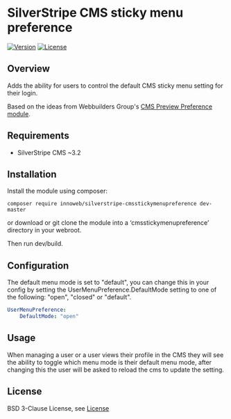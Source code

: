 # SilverStripe CMS sticky menu preference

[![Version](http://img.shields.io/packagist/v/innoweb/silverstripe-cmsstickymenupreference.svg?style=flat-square)](https://packagist.org/packages/innoweb/silverstripe-cmsstickymenupreference)
[![License](http://img.shields.io/packagist/l/innoweb/silverstripe-cmsstickymenupreference.svg?style=flat-square)](license.md)

## Overview

Adds the ability for users to control the default CMS sticky menu setting for their login.

Based on the ideas from Webbuilders Group's [CMS Preview Preference module](https://github.com/webbuilders-group/silverstripe-cmspreviewpreference).

## Requirements

* SilverStripe CMS ~3.2

## Installation

Install the module using composer:
```
composer require innoweb/silverstripe-cmsstickymenupreference dev-master
```
or download or git clone the module into a ‘cmsstickymenupreference’ directory in your webroot.

Then run dev/build.

## Configuration

The default menu mode is set to "default", you can change this in your config by setting the UserMenuPreference.DefaultMode setting to one of the following: "open", "closed" or "default".

```yml
UserMenuPreference:
    DefaultMode: "open"
```

## Usage

When managing a user or a user views their profile in the CMS they will see the ability to toggle which menu mode is their default menu mode, after changing this the user will be asked to reload the cms to update the setting.

## License

BSD 3-Clause License, see [License](license.md)
